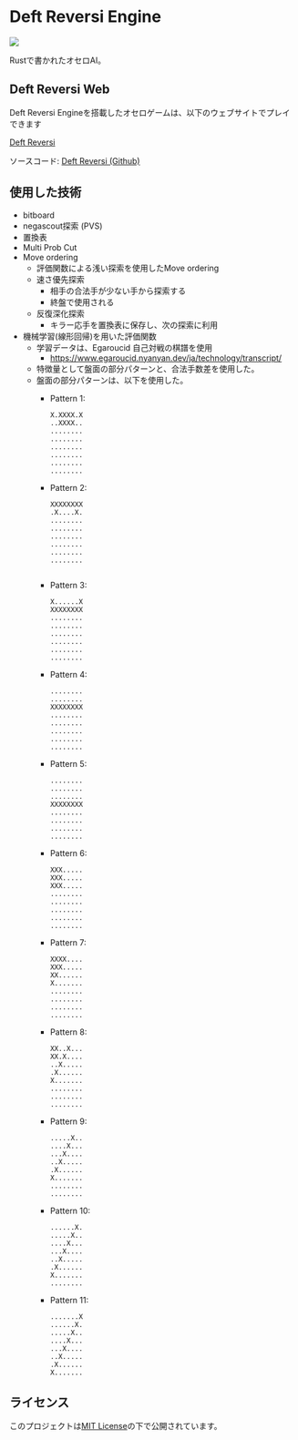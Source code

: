 
# Deft Reversi Engine

<img src="https://img.shields.io/badge/-Rust-000000.svg?logo=rust&style=plastic">

Rustで書かれたオセロAI。

## Deft Reversi Web
Deft Reversi Engineを搭載したオセロゲームは、以下のウェブサイトでプレイできます

[ Deft Reversi](https://az.recazbowl.net/deft_web/)

ソースコード: 
[ Deft Reversi (Github)](https://github.com/ikepggthb/deft_web)

## 使用した技術
 - bitboard
 - negascout探索 (PVS)
 - 置換表
 - Multi Prob Cut
 - Move ordering
   - 評価関数による浅い探索を使用したMove ordering
   - 速さ優先探索
     - 相手の合法手が少ない手から探索する
     - 終盤で使用される
   - 反復深化探索
     - キラー応手を置換表に保存し、次の探索に利用
 - 機械学習(線形回帰)を用いた評価関数
   - 学習データは、Egaroucid 自己対戦の棋譜を使用
     - https://www.egaroucid.nyanyan.dev/ja/technology/transcript/
   - 特徴量として盤面の部分パターンと、合法手数差を使用した。
   - 盤面の部分パターンは、以下を使用した。
        - Pattern 1:
            ```
            X.XXXX.X
            ..XXXX..
            ........
            ........
            ........
            ........
            ........
            ........
            ```

        - Pattern 2:
            ```
            XXXXXXXX
            .X....X.
            ........
            ........
            ........
            ........
            ........
            ........
        
            ```

        - Pattern 3:
            ```
            X......X
            XXXXXXXX
            ........
            ........
            ........
            ........
            ........
            ........
            ```

        - Pattern 4:
            ```
            ........
            ........
            XXXXXXXX
            ........
            ........
            ........
            ........
            ........
            ```
        - Pattern 5:
            ```
            ........
            ........
            ........
            XXXXXXXX
            ........
            ........
            ........
            ........
            ```
        - Pattern 6:
            ```
            XXX.....
            XXX.....
            XXX.....
            ........
            ........
            ........
            ........
            ........
            ```
        - Pattern 7:
            ```
            XXXX....
            XXX.....
            XX......
            X.......
            ........
            ........
            ........
            ........
            ```

        - Pattern 8:
            ```
            XX..X...
            XX.X....
            ..X.....
            .X......
            X.......
            ........
            ........
            ........
            ```
        - Pattern 9:
            ```
            .....X..
            ....X...
            ...X....
            ..X.....
            .X......
            X.......
            ........
            ........
            ```
        - Pattern 10:
            ```
            ......X.
            .....X..
            ....X...
            ...X....
            ..X.....
            .X......
            X.......
            ........
            ```
        - Pattern 11:
            ```
            .......X
            ......X.
            .....X..
            ....X...
            ...X....
            ..X.....
            .X......
            X.......

            ```

## ライセンス
このプロジェクトは[MIT License](https://opensource.org/license/mit/)の下で公開されています。
